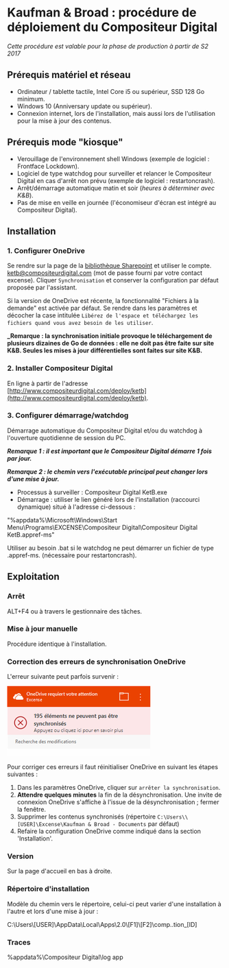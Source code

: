 # Kaufman & Broad : procédure de déploiement du Compositeur Digital

*Cette procédure est valable pour la phase de production à partir de S2 2017*

## Prérequis matériel et réseau
- Ordinateur / tablette tactile, Intel Core i5 ou supérieur, SSD 128 Go minimum.
- Windows 10 (Anniversary update ou supérieur).
- Connexion internet, lors de l'installation, mais aussi lors de l'utilisation pour la mise à jour des contenus.

## Prérequis mode "kiosque"
- Verouillage de l'environnement shell Windows (exemple de logiciel : Frontface Lockdown).
- Logiciel de type watchdog pour surveiller et relancer le Compositeur Digital en cas d'arrêt non prévu (exemple de logiciel : restartoncrash).
- Arrêt/démarrage automatique matin et soir (*heures à déterminer avec K&B*).
- Pas de mise en veille en journée (l'économiseur d'écran est intégré au Compositeur Digital).

## Installation
### 1. Configurer OneDrive
Se rendre sur la page de la [bibliothèque Sharepoint](https://insideso.sharepoint.com/sites/KetB/Documents%20partages/Forms/AllItems.aspx) et utiliser le compte. ketb@compositeurdigital.com (mot de passe fourni par votre contact excense). Cliquer `Synchronisation` et conserver la configuration par défaut proposée par l'assistant.

Si la version de OneDrive est récente, la fonctionnalité "Fichiers à la demande" est activée par défaut. Se rendre dans les paramètres et décocher la case intitulée `Libérez de l'espace et téléchargez les fichiers quand vous avez besoin de les utiliser`.

**_Remarque : la synchronisation initiale provoque le téléchargement de plusieurs dizaines de Go de données : elle ne doit pas être faite sur site K&B. Seules les mises à jour différentielles sont faites sur site K&B.**

### 2. Installer Compositeur Digital
En ligne à partir de l'adresse [http://www.compositeurdigital.com/deploy/ketb](http://www.compositeurdigital.com/deploy/ketb).

### 3. Configurer démarrage/watchdog
Démarrage automatique du Compositeur Digital et/ou du watchdog à l'ouverture quotidienne de session du PC.

**_Remarque 1 : il est important que le Compositeur Digital démarre 1 fois par jour._**

**_Remarque 2 : le chemin vers l'exécutable principal peut changer lors d'une mise à jour._**

- Processus à surveiller : Compositeur Digital KetB.exe
- Démarrage : utiliser le lien généré lors de l'installation (raccourci dynamique) situé à l'adresse ci-dessous :

"%appdata%\Microsoft\Windows\Start Menu\Programs\EXCENSE\Compositeur Digital\Compositeur Digital KetB.appref-ms"

Utiliser au besoin .bat si le watchdog ne peut démarrer un fichier de type .appref-ms. (nécessaire pour restartoncrash).

## Exploitation
### Arrêt
ALT+F4 ou à travers le gestionnaire des tâches.

### Mise à jour manuelle
Procédure identique à l'installation.

### Correction des erreurs de synchronisation OneDrive

L'erreur suivante peut parfois survenir :

![Erreur OneDrive](img/onedrive_sync_error.jpg)

Pour corriger ces erreurs il faut réinitialiser OneDrive en suivant les étapes suivantes :

1. Dans les paramètres OneDrive, cliquer sur `arrêter la synchronisation`.
2. **Attendre quelques minutes** la fin de la désynchronisation. Une invite de connexion OneDrive s'affiche à l'issue de la désynchronisation ; fermer la fenêtre.
3. Supprimer les contenus synchronisés (répertoire `C:\Users\\[USER]\Excense\Kaufman & Broad - Documents` par défaut)
4. Refaire la configuration OneDrive comme indiqué dans la section 'Installation'.


### Version
Sur la page d'accueil en bas à droite.

### Répertoire d'installation
Modèle du chemin vers le répertoire, celui-ci peut varier d'une installation à l'autre et lors d'une mise à jour :

C:\Users\\[USER]\AppData\Local\Apps\2.0\\[F1]\\[F2]\comp..tion_[ID]

### Traces
%appdata%\Compositeur Digital\log app




